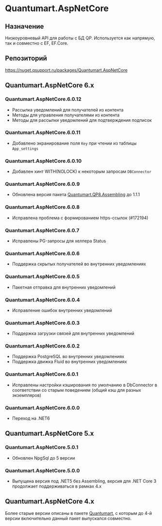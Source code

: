 # Quantumart.AspNetCore

## Назначение

Низкоуровневый API для работы с БД QP. Используется как напрямую, так и совместно с EF, EF.Core.

## Репозиторий

<https://nuget.qsupport.ru/packages/Quantumart.AspNetCore>

## Quantumart.AspNetCore 6.x

### Quantumart.AspNetCore.6.0.12

* Рассылка уведомлений для получателей из контента
* Методы для управления получателями из контента
* Методы для рассылки уведомлений для подтверждения подписок

### Quantumart.AspNetCore.6.0.11

* Добавлено экранирование поля `Key` при чтении из таблицы `App_settings`

### Quantumart.AspNetCore.6.0.10

* Добавлен хинт WITH(NOLOCK) к некоторым запросам `DBConnector`

### Quantumart.AspNetCore.6.0.9

* Обновлена версия пакета [Quantumart.QP8.Assembling](Quantumart.QP8.Assembling) до 1.1.1

### Quantumart.AspNetCore.6.0.8

* Исправлена проблема с формированием https-ссылок (#172194)

### Quantumart.AspNetCore.6.0.7

* Исправлены PG-запросы для хелпера Status

### Quantumart.AspNetCore.6.0.6

* Поддержка скрытых получателей во внутренних уведомлениях

### Quantumart.AspNetCore.6.0.5

* Пакетная отправка для внутренних уведомлений

### Quantumart.AspNetCore.6.0.4

* Исправление ошибок внутренних уведомлений

### Quantumart.AspNetCore.6.0.3

* Поддержка загрузки связей для внутренних уведомлений

### Quantumart.AspNetCore.6.0.2

* Поддержка PostgreSQL во внутренних уведомлениях
* Поддержка движка Fluid во внутренних уведомлениях

### Quantumart.AspNetCore.6.0.1

* Исправлены настройки кэширования по умолчанию в DbConnector в соответствии со старым поведением (общий кэш для разных экземпляров)

### Quantumart.AspNetCore.6.0.0

* Переход на .NET6

## Quantumart.AspNetCore 5.x

### Quantumart.AspNetCore.5.0.1

* Обновлен NpgSql до 5 версии

### Quantumart.AspNetCore.5.0.0

* Выпущена версия под .NET5 без Assembling, версия для .NET Core 3 продолжает поддерживаться в рамках 4.x

## Quantumart.AspNetCore 4.x

Более старые версии описаны в пакете [Quantumart](Quantumart), с которым до 4-й версии включительно данный пакет выпускался совместно.
